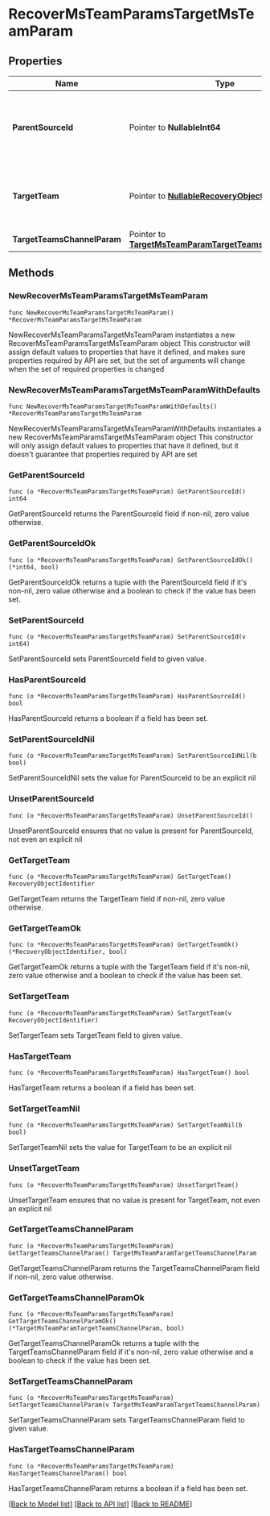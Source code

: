 # RecoverMsTeamParamsTargetMsTeamParam

## Properties

Name | Type | Description | Notes
------------ | ------------- | ------------- | -------------
**ParentSourceId** | Pointer to **NullableInt64** | Specifies the id of the domain during alternate domain recovery. | [optional] 
**TargetTeam** | Pointer to [**NullableRecoveryObjectIdentifier**](RecoveryObjectIdentifier.md) | Specifies the selected existing target team info. | [optional] 
**TargetTeamsChannelParam** | Pointer to [**TargetMsTeamParamTargetTeamsChannelParam**](TargetMsTeamParamTargetTeamsChannelParam.md) |  | [optional] 

## Methods

### NewRecoverMsTeamParamsTargetMsTeamParam

`func NewRecoverMsTeamParamsTargetMsTeamParam() *RecoverMsTeamParamsTargetMsTeamParam`

NewRecoverMsTeamParamsTargetMsTeamParam instantiates a new RecoverMsTeamParamsTargetMsTeamParam object
This constructor will assign default values to properties that have it defined,
and makes sure properties required by API are set, but the set of arguments
will change when the set of required properties is changed

### NewRecoverMsTeamParamsTargetMsTeamParamWithDefaults

`func NewRecoverMsTeamParamsTargetMsTeamParamWithDefaults() *RecoverMsTeamParamsTargetMsTeamParam`

NewRecoverMsTeamParamsTargetMsTeamParamWithDefaults instantiates a new RecoverMsTeamParamsTargetMsTeamParam object
This constructor will only assign default values to properties that have it defined,
but it doesn't guarantee that properties required by API are set

### GetParentSourceId

`func (o *RecoverMsTeamParamsTargetMsTeamParam) GetParentSourceId() int64`

GetParentSourceId returns the ParentSourceId field if non-nil, zero value otherwise.

### GetParentSourceIdOk

`func (o *RecoverMsTeamParamsTargetMsTeamParam) GetParentSourceIdOk() (*int64, bool)`

GetParentSourceIdOk returns a tuple with the ParentSourceId field if it's non-nil, zero value otherwise
and a boolean to check if the value has been set.

### SetParentSourceId

`func (o *RecoverMsTeamParamsTargetMsTeamParam) SetParentSourceId(v int64)`

SetParentSourceId sets ParentSourceId field to given value.

### HasParentSourceId

`func (o *RecoverMsTeamParamsTargetMsTeamParam) HasParentSourceId() bool`

HasParentSourceId returns a boolean if a field has been set.

### SetParentSourceIdNil

`func (o *RecoverMsTeamParamsTargetMsTeamParam) SetParentSourceIdNil(b bool)`

 SetParentSourceIdNil sets the value for ParentSourceId to be an explicit nil

### UnsetParentSourceId
`func (o *RecoverMsTeamParamsTargetMsTeamParam) UnsetParentSourceId()`

UnsetParentSourceId ensures that no value is present for ParentSourceId, not even an explicit nil
### GetTargetTeam

`func (o *RecoverMsTeamParamsTargetMsTeamParam) GetTargetTeam() RecoveryObjectIdentifier`

GetTargetTeam returns the TargetTeam field if non-nil, zero value otherwise.

### GetTargetTeamOk

`func (o *RecoverMsTeamParamsTargetMsTeamParam) GetTargetTeamOk() (*RecoveryObjectIdentifier, bool)`

GetTargetTeamOk returns a tuple with the TargetTeam field if it's non-nil, zero value otherwise
and a boolean to check if the value has been set.

### SetTargetTeam

`func (o *RecoverMsTeamParamsTargetMsTeamParam) SetTargetTeam(v RecoveryObjectIdentifier)`

SetTargetTeam sets TargetTeam field to given value.

### HasTargetTeam

`func (o *RecoverMsTeamParamsTargetMsTeamParam) HasTargetTeam() bool`

HasTargetTeam returns a boolean if a field has been set.

### SetTargetTeamNil

`func (o *RecoverMsTeamParamsTargetMsTeamParam) SetTargetTeamNil(b bool)`

 SetTargetTeamNil sets the value for TargetTeam to be an explicit nil

### UnsetTargetTeam
`func (o *RecoverMsTeamParamsTargetMsTeamParam) UnsetTargetTeam()`

UnsetTargetTeam ensures that no value is present for TargetTeam, not even an explicit nil
### GetTargetTeamsChannelParam

`func (o *RecoverMsTeamParamsTargetMsTeamParam) GetTargetTeamsChannelParam() TargetMsTeamParamTargetTeamsChannelParam`

GetTargetTeamsChannelParam returns the TargetTeamsChannelParam field if non-nil, zero value otherwise.

### GetTargetTeamsChannelParamOk

`func (o *RecoverMsTeamParamsTargetMsTeamParam) GetTargetTeamsChannelParamOk() (*TargetMsTeamParamTargetTeamsChannelParam, bool)`

GetTargetTeamsChannelParamOk returns a tuple with the TargetTeamsChannelParam field if it's non-nil, zero value otherwise
and a boolean to check if the value has been set.

### SetTargetTeamsChannelParam

`func (o *RecoverMsTeamParamsTargetMsTeamParam) SetTargetTeamsChannelParam(v TargetMsTeamParamTargetTeamsChannelParam)`

SetTargetTeamsChannelParam sets TargetTeamsChannelParam field to given value.

### HasTargetTeamsChannelParam

`func (o *RecoverMsTeamParamsTargetMsTeamParam) HasTargetTeamsChannelParam() bool`

HasTargetTeamsChannelParam returns a boolean if a field has been set.


[[Back to Model list]](../README.md#documentation-for-models) [[Back to API list]](../README.md#documentation-for-api-endpoints) [[Back to README]](../README.md)


